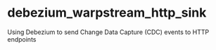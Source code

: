 # debezium_warpstream_http_sink
Using Debezium to send Change Data Capture (CDC) events to HTTP endpoints
